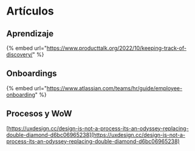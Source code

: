 # Artículos

## Aprendizaje

{% embed url="https://www.producttalk.org/2022/10/keeping-track-of-discovery/" %}

## Onboardings

{% embed url="https://www.atlassian.com/teams/hr/guide/employee-onboarding" %}

## Procesos y WoW

[https://uxdesign.cc/design-is-not-a-process-its-an-odyssey-replacing-double-diamond-d6bc06965238](https://uxdesign.cc/design-is-not-a-process-its-an-odyssey-replacing-double-diamond-d6bc06965238)
